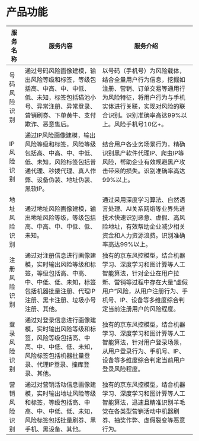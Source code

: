 # 产品功能

| 服务名称     | 服务内容                                                     | 服务介绍                                                     |
| ------------ | ------------------------------------------------------------ | ------------------------------------------------------------ |
| 号码风险识别 | 通过号码风险画像建模，输出风险等级和标签，等级包括高、中高、中、中低、低、未知，标签包括猫池小号、异常注册、异常登录、营销刷券、下单黄牛、支付欺诈、恶意售后。 | 以号码（手机号）为风险载体，结合全量用户行为信息，挖掘如注册、营销、订单交易等通用行为风险特征，将用户行为与手机实体进行关联，实现对风险的联合识别。识别准确率高达99%以上。风险手机号10亿+。 |
| IP风险识别   | 通过IP风险画像建模，输出风险等级和标签，风险等级包括高、中高、中、中低、低、未知，风险标签包括普通代理、秒拨代理、真人作弊、设备伪装、地址伪装、黑软IP。 | 结合用户各业务场景行为，精确识别黑产软件代理IP、爬虫IP等风险，帮助企业有效规避黑产攻击带来的损失。识别准确率高达99%以上。 |
| 地址风险识别 | 通过地址风险画像建模，输出地址风险等级，等级包括高、中高、中、中低、低、未知。 | 通过采用深度学习算法、自然语言处理、AI关系网络等业界先进技术快速识别恶意、虚假、高风险地址，有效帮助企业减少相关资金和人力资源浪费。识别准确率高达99%以上。 |
| 注册风险识别 | 通过对注册信息进行画像建模，实时输出风险等级和标签，等级包括高、中高、中、中低、低、未知，标签包括机器批量注册、代理IP注册、黑卡注册、垃圾小号注册、其他。 | 独有的京东风控模型，结合机器学习、深度学习和图计算等人工智能算法，针对企业在用户拉新、营销等过程中存在大量“虚假用户”风险，从用户注册行为、手机号、IP、设备等多维度综合判定当前注册用户的风险程度。 |
| 登录风险识别 | 通过对登录信息进行画像建模，实时输出风险等级和标签，风险等级包括高、中高、中、中低、低、未知，风险标签包括机器批量登录、代理IP登录、撞库登录、其他。 | 独有的京东风控模型，结合机器学习、深度学习和图计算等人工智能算法，针对用户登录场景，从用户登录行为、手机号、IP、设备等多维度综合判定当前用户登录风险程度。 |
| 营销风险识别 | 通过对营销活动信息画像建模，实时输出地址风险等级和标签，等级包括高、中高、中、中低、低、未知，风险标签包括批量刷券、黑手机、黑设备、其他。 | 独有的京东风控模型，结合机器学习、深度学习和图计算等人工智能算法，迅速且精准识别羊毛党在各类型营销活动中机器刷券、抽奖作弊、虚假裂变等恶意行为。 |